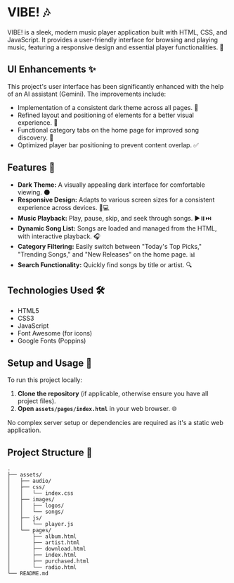 # VIBE! 🎶

VIBE! is a sleek, modern music player application built with HTML, CSS, and JavaScript. It provides a user-friendly interface for browsing and playing music, featuring a responsive design and essential player functionalities. 🎵

## UI Enhancements ✨

This project's user interface has been significantly enhanced with the help of an AI assistant (Gemini). The improvements include:
- Implementation of a consistent dark theme across all pages. 🌙
- Refined layout and positioning of elements for a better visual experience. 🎨
- Functional category tabs on the home page for improved song discovery. 🔎
- Optimized player bar positioning to prevent content overlap. ✅

## Features 🚀

- **Dark Theme:** A visually appealing dark interface for comfortable viewing. 🌑
- **Responsive Design:** Adapts to various screen sizes for a consistent experience across devices. 📱💻
- **Music Playback:** Play, pause, skip, and seek through songs. ▶️⏸️⏭️
- **Dynamic Song List:** Songs are loaded and managed from the HTML, with interactive playback. 🎧
- **Category Filtering:** Easily switch between "Today's Top Picks," "Trending Songs," and "New Releases" on the home page. 📊
- **Search Functionality:** Quickly find songs by title or artist. 🔍

## Technologies Used 🛠️

- HTML5
- CSS3
- JavaScript
- Font Awesome (for icons)
- Google Fonts (Poppins)

## Setup and Usage 🚀

To run this project locally:

1.  **Clone the repository** (if applicable, otherwise ensure you have all project files).
2.  **Open `assets/pages/index.html`** in your web browser. 🌐

No complex server setup or dependencies are required as it's a static web application.

## Project Structure 📁

```
.
├── assets/
│   ├── audio/
│   ├── css/
│   │   └── index.css
│   ├── images/
│   │   ├── logos/
│   │   └── songs/
│   ├── js/
│   │   └── player.js
│   └── pages/
│       ├── album.html
│       ├── artist.html
│       ├── download.html
│       ├── index.html
│       ├── purchased.html
│       └── radio.html
└── README.md
``` 
